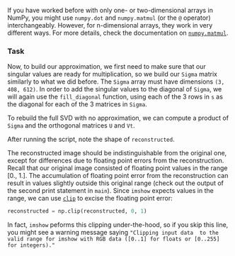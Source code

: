 If you have worked before with only one- or two-dimensional arrays in NumPy, 
you might use `numpy.dot` and `numpy.matmul` (or the `@` operator) interchangeably. 
However, for n-dimensional arrays, they work in very different ways. 
For more details, check the documentation on [`numpy.matmul`](https://numpy.org/devdocs/reference/generated/numpy.matmul.html#numpy.matmul).

### Task
Now, to build our approximation, we first need to make sure that our singular 
values are ready for multiplication, so we build our `Sigma` matrix similarly 
to what we did before. The `Sigma` array must have dimensions `(3, 408, 612)`. 
In order to add the singular values to the diagonal of `Sigma`, we will again 
use the `fill_diagonal` function, using each of the 3 rows in `s` as the diagonal 
for each of the 3 matrices in `Sigma`.

To rebuild the full SVD with no approximation, we can compute a product of 
`Sigma` and the orthogonal matrices `U` and `Vt`.

After running the script, note the shape of `reconstructed`.

The reconstructed image should be indistinguishable from the original one, except 
for differences due to floating point errors from the reconstruction. Recall that 
our original image consisted of floating point values in the range [0., 1.]. 
The accumulation of floating point error from the reconstruction can result in 
values slightly outside this original range (check out the output of the second print statement in `main`).
Since `imshow` expects values in the range, we can use [`clip`](https://numpy.org/doc/stable/reference/generated/numpy.clip.html) to excise the floating point error:

```python
reconstructed = np.clip(reconstructed, 0, 1)
```

In fact, `imshow` peforms this clipping under-the-hood, so if you skip 
this line, you might see a warning message saying `"Clipping input data 
to the valid range for imshow with RGB data ([0..1] for floats or [0..255] for integers)."`